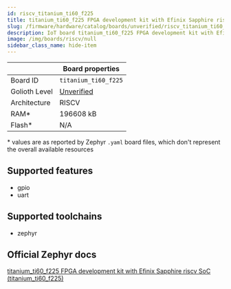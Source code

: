 ```yaml
---
id: riscv_titanium_ti60_f225
title: titanium_ti60_f225 FPGA development kit with Efinix Sapphire riscv SoC
slug: /firmware/hardware/catalog/boards/unverified/riscv_titanium_ti60_f225
description: IoT board titanium_ti60_f225 FPGA development kit with Efinix Sapphire riscv SoC, compatible with Golioth at unverified level.
image: /img/boards/riscv/null
sidebar_class_name: hide-item
---
```


[//]: # (This is an auto-generated file, do not edit! Changes to it will be lost upon re-generation)



|                | Board properties     |
| -------------  | -------------------- |
| Board ID       | `titanium_ti60_f225` |
| Golioth Level  | [Unverified](/firmware/hardware#unverified-boards) |
| Architecture   | RISCV |
| RAM*           | 196608 kB |
| Flash*         | N/A |

\* values are as reported by Zephyr `.yaml` board files, which don't represent the overall available resources



## Supported features

* gpio
* uart

## Supported toolchains

* zephyr

## Official Zephyr docs

[titanium_ti60_f225 FPGA development kit with Efinix Sapphire riscv SoC (titanium_ti60_f225)](https://docs.zephyrproject.org/3.6.0/boards/riscv/titanium_ti60_f225/doc/index.html)
